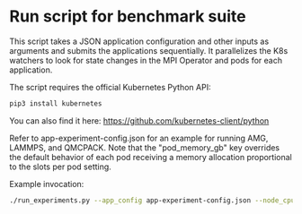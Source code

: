 # Run  script for benchmark suite

This script takes a JSON application configuration and other inputs as arguments 
and submits the applications sequentially. It parallelizes the K8s watchers 
to look for state changes in the MPI Operator and pods for each application.

The script requires the official Kubernetes Python API:
```bash
pip3 install kubernetes
```
You can also find it here: https://github.com/kubernetes-client/python

Refer to app-experiment-config.json for an example for running AMG, LAMMPS,
and QMCPACK. Note that the "pod_memory_gb" key overrides the default
behavior of each pod receiving a memory allocation proportional to the slots
per pod setting.

Example invocation:
```bash
./run_experiments.py --app_config app-experiment-config.json --node_cpu 94 --node_mem 346 --num_runs 20 --cluster_log cluster.log
```

